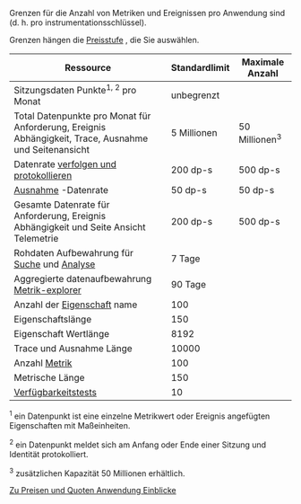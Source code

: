 Grenzen für die Anzahl von Metriken und Ereignissen pro Anwendung sind (d. h. pro instrumentationsschlüssel). 

Grenzen hängen die [Preisstufe](https://azure.microsoft.com/pricing/details/application-insights/) , die Sie auswählen.

**Ressource** | **Standardlimit** | **Maximale Anzahl**
-------- | ------------- | -------------
Sitzungsdaten Punkte<sup>1, 2</sup> pro Monat | unbegrenzt | 
Total Datenpunkte pro Monat für Anforderung, Ereignis Abhängigkeit, Trace, Ausnahme und Seitenansicht | 5 Millionen | 50 Millionen<sup>3</sup>
Datenrate [verfolgen und protokollieren](../articles/application-insights/app-insights-search-diagnostic-logs.md) | 200 dp-s | 500 dp-s
[Ausnahme](../articles/application-insights/app-insights-asp-net-exceptions.md) -Datenrate | 50 dp-s | 50 dp-s
Gesamte Datenrate für Anforderung, Ereignis Abhängigkeit und Seite Ansicht Telemetrie | 200 dp-s | 500 dp-s
Rohdaten Aufbewahrung für [Suche](../articles/application-insights/app-insights-diagnostic-search.md) und [Analyse](../articles/application-insights/app-insights-analytics.md) | 7 Tage
Aggregierte datenaufbewahrung [Metrik-explorer](../articles/application-insights/app-insights-metrics-explorer.md) | 90 Tage
Anzahl der [Eigenschaft](../articles/application-insights/app-insights-api-custom-events-metrics.md#properties) name | 100 |
Eigenschaftslänge | 150 | 
Eigenschaft Wertlänge | 8192 | 
Trace und Ausnahme Länge | 10000 |
Anzahl [Metrik](../articles/application-insights/app-insights-api-custom-events-metrics.md#properties) | 100 |
Metrische Länge |  150 | 
[Verfügbarkeitstests](../articles/application-insights/app-insights-monitor-web-app-availability.md) | 10 | 

<sup>1</sup> ein Datenpunkt ist eine einzelne Metrikwert oder Ereignis angefügten Eigenschaften mit Maßeinheiten.

<sup>2</sup> ein Datenpunkt meldet sich am Anfang oder Ende einer Sitzung und Identität protokolliert.

<sup>3</sup> zusätzlichen Kapazität 50 Millionen erhältlich.
 
[Zu Preisen und Quoten Anwendung Einblicke](../articles/application-insights/app-insights-pricing.md)
